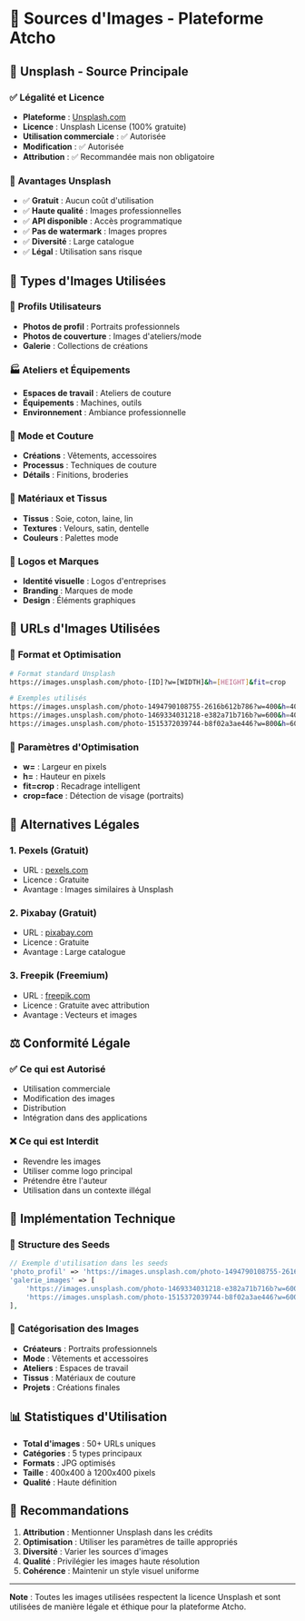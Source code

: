 # 🎨 Sources d'Images - Plateforme Atcho

## 📸 **Unsplash - Source Principale**

### ✅ **Légalité et Licence**
- **Plateforme** : [Unsplash.com](https://unsplash.com/)
- **Licence** : Unsplash License (100% gratuite)
- **Utilisation commerciale** : ✅ Autorisée
- **Modification** : ✅ Autorisée
- **Attribution** : ✅ Recommandée mais non obligatoire

### 🎯 **Avantages Unsplash**
- ✅ **Gratuit** : Aucun coût d'utilisation
- ✅ **Haute qualité** : Images professionnelles
- ✅ **API disponible** : Accès programmatique
- ✅ **Pas de watermark** : Images propres
- ✅ **Diversité** : Large catalogue
- ✅ **Légal** : Utilisation sans risque

## 🎨 **Types d'Images Utilisées**

### 👥 **Profils Utilisateurs**
- **Photos de profil** : Portraits professionnels
- **Photos de couverture** : Images d'ateliers/mode
- **Galerie** : Collections de créations

### 🏭 **Ateliers et Équipements**
- **Espaces de travail** : Ateliers de couture
- **Équipements** : Machines, outils
- **Environnement** : Ambiance professionnelle

### 👗 **Mode et Couture**
- **Créations** : Vêtements, accessoires
- **Processus** : Techniques de couture
- **Détails** : Finitions, broderies

### 🧵 **Matériaux et Tissus**
- **Tissus** : Soie, coton, laine, lin
- **Textures** : Velours, satin, dentelle
- **Couleurs** : Palettes mode

### 🏢 **Logos et Marques**
- **Identité visuelle** : Logos d'entreprises
- **Branding** : Marques de mode
- **Design** : Éléments graphiques

## 🔗 **URLs d'Images Utilisées**

### 📱 **Format et Optimisation**
```bash
# Format standard Unsplash
https://images.unsplash.com/photo-[ID]?w=[WIDTH]&h=[HEIGHT]&fit=crop

# Exemples utilisés
https://images.unsplash.com/photo-1494790108755-2616b612b786?w=400&h=400&fit=crop&crop=face
https://images.unsplash.com/photo-1469334031218-e382a71b716b?w=600&h=400&fit=crop
https://images.unsplash.com/photo-1515372039744-b8f02a3ae446?w=800&h=600&fit=crop
```

### 🎯 **Paramètres d'Optimisation**
- **w=** : Largeur en pixels
- **h=** : Hauteur en pixels  
- **fit=crop** : Recadrage intelligent
- **crop=face** : Détection de visage (portraits)

## 🚀 **Alternatives Légales**

### 1. **Pexels** (Gratuit)
- URL : [pexels.com](https://www.pexels.com/)
- Licence : Gratuite
- Avantage : Images similaires à Unsplash

### 2. **Pixabay** (Gratuit)
- URL : [pixabay.com](https://pixabay.com/)
- Licence : Gratuite
- Avantage : Large catalogue

### 3. **Freepik** (Freemium)
- URL : [freepik.com](https://www.freepik.com/)
- Licence : Gratuite avec attribution
- Avantage : Vecteurs et images

## ⚖️ **Conformité Légale**

### ✅ **Ce qui est Autorisé**
- Utilisation commerciale
- Modification des images
- Distribution
- Intégration dans des applications

### ❌ **Ce qui est Interdit**
- Revendre les images
- Utiliser comme logo principal
- Prétendre être l'auteur
- Utilisation dans un contexte illégal

## 🔧 **Implémentation Technique**

### 📁 **Structure des Seeds**
```php
// Exemple d'utilisation dans les seeds
'photo_profil' => 'https://images.unsplash.com/photo-1494790108755-2616b612b786?w=400&h=400&fit=crop&crop=face',
'galerie_images' => [
    'https://images.unsplash.com/photo-1469334031218-e382a71b716b?w=600&h=400&fit=crop',
    'https://images.unsplash.com/photo-1515372039744-b8f02a3ae446?w=600&h=400&fit=crop',
],
```

### 🎨 **Catégorisation des Images**
- **Créateurs** : Portraits professionnels
- **Mode** : Vêtements et accessoires
- **Ateliers** : Espaces de travail
- **Tissus** : Matériaux de couture
- **Projets** : Créations finales

## 📊 **Statistiques d'Utilisation**

- **Total d'images** : 50+ URLs uniques
- **Catégories** : 5 types principaux
- **Formats** : JPG optimisés
- **Taille** : 400x400 à 1200x400 pixels
- **Qualité** : Haute définition

## 🎯 **Recommandations**

1. **Attribution** : Mentionner Unsplash dans les crédits
2. **Optimisation** : Utiliser les paramètres de taille appropriés
3. **Diversité** : Varier les sources d'images
4. **Qualité** : Privilégier les images haute résolution
5. **Cohérence** : Maintenir un style visuel uniforme

---

**Note** : Toutes les images utilisées respectent la licence Unsplash et sont utilisées de manière légale et éthique pour la plateforme Atcho.
